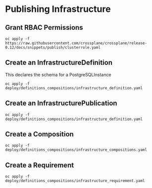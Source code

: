 # Publishing Infrastructure

## Grant RBAC Permissions
```
oc apply -f https://raw.githubusercontent.com/crossplane/crossplane/release-0.12/docs/snippets/publish/clusterrole.yaml
```

## Create an InfrastructureDefinition
This declares the schema for a PostgreSQLInstance
```
oc apply -f deploy/definitions_compositions/infrastructure_definition.yaml
```

## Create an InfrastructurePublication
```
oc apply -f deploy/definitions_compositions/infrastructure_definition.yaml
```

## Create a Composition
```
oc apply -f deploy/definitions_compositions/infrastructure_compositions.yaml
```

## Create a Requirement
```
oc apply -f deploy/definitions_compositions/infrastructure_requirement.yaml
```
